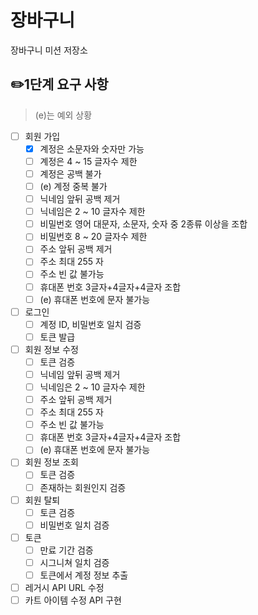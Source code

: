 # 장바구니

장바구니 미션 저장소

## ✏️1단계 요구 사항

> (e)는 예외 상황

- [ ] 회원 가입
    - [x] 계정은 소문자와 숫자만 가능
    - [ ] 계정은 4 ~ 15 글자수 제한
    - [ ] 계정은 공백 불가   
    - [ ] (e) 계정 중복 불가
    - [ ] 닉네임 앞뒤 공백 제거
    - [ ] 닉네임은 2 ~ 10 글자수 제한
    - [ ] 비밀번호 영어 대문자, 소문자, 숫자 중 2종류 이상을 조합
    - [ ] 비밀번호 8 ~ 20 글자수 제한
    - [ ] 주소 앞뒤 공백 제거
    - [ ] 주소 최대 255 자
    - [ ] 주소 빈 값 불가능
    - [ ] 휴대폰 번호 3글자+4글자+4글자 조합
    - [ ] (e) 휴대폰 번호에 문자 불가능
- [ ] 로그인
    - [ ] 계정 ID, 비밀번호 일치 검증
    - [ ] 토큰 발급
- [ ] 회원 정보 수정
    - [ ] 토큰 검증
    - [ ] 닉네임 앞뒤 공백 제거
    - [ ] 닉네임은 2 ~ 10 글자수 제한
    - [ ] 주소 앞뒤 공백 제거
    - [ ] 주소 최대 255 자
    - [ ] 주소 빈 값 불가능
    - [ ] 휴대폰 번호 3글자+4글자+4글자 조합
    - [ ] (e) 휴대폰 번호에 문자 불가능
- [ ] 회원 정보 조회
    - [ ] 토큰 검증
    - [ ] 존재하는 회원인지 검증
- [ ] 회원 탈퇴
    - [ ] 토큰 검증
    - [ ] 비밀번호 일치 검증
- [ ] 토큰
    - [ ] 만료 기간 검증
    - [ ] 시그니쳐 일치 검증
    - [ ] 토큰에서 계정 정보 추출
- [ ] 레거시 API URL 수정
- [ ] 카트 아이템 수정 API 구현
